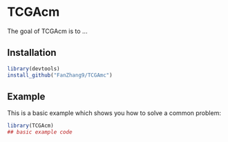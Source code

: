 
# TCGAcm

<!-- badges: start -->
<!-- badges: end -->

The goal of TCGAcm is to ...

## Installation

``` r
library(devtools)
install_github("FanZhang9/TCGAmc")
```

## Example

This is a basic example which shows you how to solve a common problem:

``` r
library(TCGAcm)
## basic example code
```

